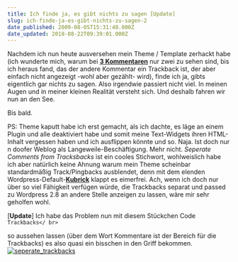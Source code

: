 ```yaml
---
title: Ich finde ja, es gibt nichts zu sagen [Update]
slug: ich-finde-ja-es-gibt-nichts-zu-sagen-2
date_published: 2009-08-05T15:31:48.000Z
date_updated: 2018-08-22T09:39:01.000Z
---
```


Nachdem ich nun heute ausversehen mein Theme / Template zerhackt habe (ich wunderte mich, warum bei [**3 Kommentaren**](__GHOST_URL__/03/wordpress-2-8-3-sicherheitsupdate#comments) nur zwei zu sehen sind, bis ich heraus fand, das der andere Kommentar ein Trackback ist, der aber einfach nicht angezeigt -wohl aber gezählt- wird), finde ich ja, gibts eigentlich gar nichts zu sagen. Also irgendwie passiert nicht viel. In meinen Augen und in meiner kleinen Realität versteht sich. Und deshalb fahren wir nun an den See.

Bis bald.

PS: Theme kaputt habe ich erst gemacht, als ich dachte, es läge an einem Plugin und alle deaktiviert habe und somit meine Text-Widgets ihren HTML-Inhalt vergessen haben und ich ausflippen könnte und so. Naja. Ist doch nur n doofer Weblog als Langeweile-Beschäftigung. Mehr nicht.
*Seperate Comments from Tracksbacks* ist ein cooles Stichwort, wohlweislich habe ich aber natürlich keine Ahnung warum mein Theme scheinbar standardmäßig Track/Pingbacks ausblendet, denn mit dem elenden Wordpress-Default-[**Kubrick**](http://images.google.de/images?q=wordpress%20kubrick&amp;oe=utf-8&amp;rls=org.mozilla:de:official&amp;client=firefox-a&amp;um=1&amp;ie=UTF-8&amp;sa=N&amp;hl=de&amp;tab=wi) klappt es eimerfrei. Ach, wenn ich doch nur über so viel Fähigkeit verfügen würde, die Trackbacks separat und passed zu Wordpress 2.8 an andere Stelle anzeigen zu lassen, wäre mir sehr geholfen wohl.

[**Update**] Ich habe das Problem nun mit diesem Stückchen Code
`Trackbacks</ br>`

so aussehen lassen (über dem Wort Kommentare ist der Bereich für die Trackbacks) es also quasi ein bisschen in den Griff bekommen.
[![seperate_trackbacks](//picdump.thafaker.de/2009/08/seperate_trackbacks.png)](http://picdump.thafaker.de/2009/08/seperate_trackbacks.png)
